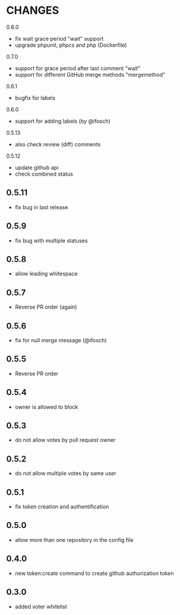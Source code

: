 CHANGES
=======
0.8.0
* fix wait grace period "wait" support
* upgrade phpunit, phpcs and php (Dockerfile)

0.7.0
* support for grace period after last comment "wait"
* support for different GitHub merge methods "mergemethod"

0.6.1
* bugfix for labels

0.6.0
* support for adding labels (by @ifosch)

0.5.13
* also check review (diff) comments

0.5.12
* update github api
* check combined status

0.5.11
------
* fix bug in last release

0.5.9
-----
* fix bug with multiple statuses

0.5.8
-----
* allow leading whitespace

0.5.7
-----
* Reverse PR order (again)

0.5.6
-----
* fix for null merge message (@ifosch)

0.5.5
-----
* Reverse PR order

0.5.4
-----
* owner is allowed to block

0.5.3
-----
* do not allow votes by pull request owner

0.5.2
-----
* do not allow multiple votes by same user

0.5.1
-----
* fix token creation and authentification

0.5.0
-----
* allow more than one repository in the config file

0.4.0
-----
* new token:create command to create github authorization token

0.3.0
-----
* added voter whitelist
